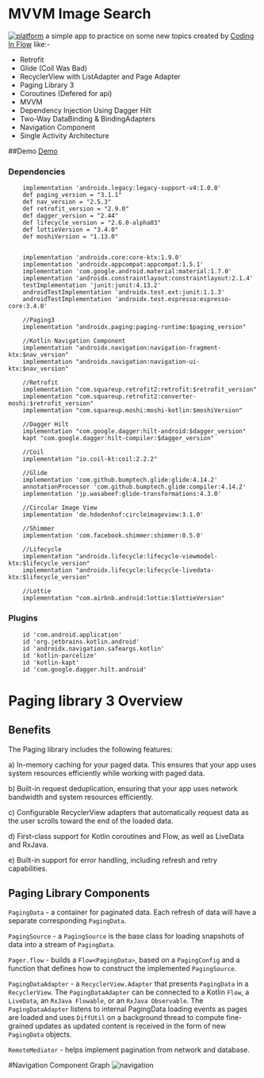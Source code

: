 # MVVM Image Search
[![platform](https://img.shields.io/badge/platform-Android-yellow.svg)](https://www.android.com)
a simple app to practice on some new topics created by [Coding In Flow](https://www.youtube.com/playlist?list=PLrnPJCHvNZuC_pEfFlZuTmjlY4T3DTtED) like:-
- Retrofit
- Glide (Coil Was Bad)
- RecyclerView with ListAdapter and Page Adapter
- Paging Library 3
- Coroutines (Defered for api)
- MVVM
- Dependency Injection Using Dagger Hilt
- Two-Way DataBinding & BindingAdapters
- Navigation Component
- Single Activity Architecture

##Demo
[Demo](https://drive.google.com/file/d/13CsIuNzWV_TqXtv0YhqTvE4G1Ug101ut/view?usp=sharing)

### Dependencies

```
    implementation 'androidx.legacy:legacy-support-v4:1.0.0'
    def paging_version = "3.1.1"
    def nav_version = "2.5.3"
    def retrofit_version = "2.9.0"
    def dagger_version = "2.44"
    def lifecycle_version = "2.6.0-alpha03"
    def lottieVersion = "3.4.0"
    def moshiVersion = "1.13.0"


    implementation 'androidx.core:core-ktx:1.9.0'
    implementation 'androidx.appcompat:appcompat:1.5.1'
    implementation 'com.google.android.material:material:1.7.0'
    implementation 'androidx.constraintlayout:constraintlayout:2.1.4'
    testImplementation 'junit:junit:4.13.2'
    androidTestImplementation 'androidx.test.ext:junit:1.1.3'
    androidTestImplementation 'androidx.test.espresso:espresso-core:3.4.0'

    //Paging3
    implementation "androidx.paging:paging-runtime:$paging_version"

    //Kotlin Navigation Component
    implementation "androidx.navigation:navigation-fragment-ktx:$nav_version"
    implementation "androidx.navigation:navigation-ui-ktx:$nav_version"

    //Retrofit
    implementation "com.squareup.retrofit2:retrofit:$retrofit_version"
    implementation "com.squareup.retrofit2:converter-moshi:$retrofit_version"
    implementation "com.squareup.moshi:moshi-kotlin:$moshiVersion"

    //Dagger Hilt
    implementation "com.google.dagger:hilt-android:$dagger_version"
    kapt "com.google.dagger:hilt-compiler:$dagger_version"

    //Coil
    implementation "io.coil-kt:coil:2.2.2"

    //Glide
    implementation 'com.github.bumptech.glide:glide:4.14.2'
    annotationProcessor 'com.github.bumptech.glide:compiler:4.14.2'
    implementation 'jp.wasabeef:glide-transformations:4.3.0'

    //Circular Image View
    implementation 'de.hdodenhof:circleimageview:3.1.0'

    //Shimmer
    implementation 'com.facebook.shimmer:shimmer:0.5.0'

    //Lifecycle
    implementation "androidx.lifecycle:lifecycle-viewmodel-ktx:$lifecycle_version"
    implementation "androidx.lifecycle:lifecycle-livedata-ktx:$lifecycle_version"

    //Lottie
    implementation "com.airbnb.android:lottie:$lottieVersion"
```

### Plugins

```
    id 'com.android.application'
    id 'org.jetbrains.kotlin.android'
    id 'androidx.navigation.safeargs.kotlin'
    id 'kotlin-parcelize'
    id 'kotlin-kapt'
    id 'com.google.dagger.hilt.android'
```

# Paging library 3 Overview

## Benefits

The Paging library includes the following features:

a) In-memory caching for your paged data. This ensures that your app uses system resources efficiently while working with paged data.

b) Built-in request deduplication, ensuring that your app uses network bandwidth and system resources efficiently.

c) Configurable RecyclerView adapters that automatically request data as the user scrolls toward the end of the loaded data.

d) First-class support for Kotlin coroutines and Flow, as well as LiveData and RxJava.

e) Built-in support for error handling, including refresh and retry capabilities.


## Paging Library Components
`PagingData` - a container for paginated data. Each refresh of data will have a separate corresponding `PagingData`.

`PagingSource` - a `PagingSource` is the base class for loading snapshots of data into a stream of `PagingData`.

`Pager.flow` - builds a `Flow<PagingData>`, based on a `PagingConfig` and a function that defines how to construct the implemented `PagingSource`.

`PagingDataAdapter` - a `RecyclerView.Adapter` that presents `PagingData` in a `RecyclerView`. The `PagingDataAdapter` can be connected to a Kotlin `Flow`, a `LiveData`, an `RxJava Flowable`, or an `RxJava Observable`. The `PagingDataAdapter` listens to internal PagingData loading events as pages are loaded and uses `DiffUtil` on a background thread to compute fine-grained updates as updated content is received in the form of new `PagingData` objects.

`RemoteMediator` - helps implement pagination from network and database.

#Navigation Component Graph
![navigation](https://user-images.githubusercontent.com/38537133/203988917-7747aeca-b1cb-43a0-8d37-ca90792d0c7b.png)
